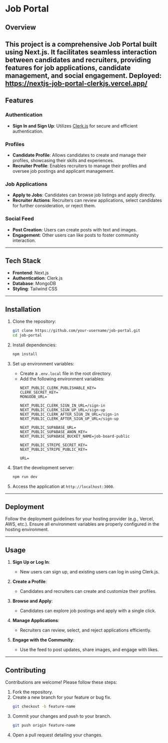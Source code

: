 # Job Portal

## Overview
This project is a comprehensive Job Portal built using Next.js. It facilitates seamless interaction between candidates and recruiters, providing features for job applications, candidate management, and social engagement.
**Deployed**: https://nextjs-job-portal-clerkjs.vercel.app/
---

## Features

### Authentication
- **Sign In and Sign Up**: Utilizes [Clerk.js](https://clerk.dev/) for secure and efficient authentication.

### Profiles
- **Candidate Profile**: Allows candidates to create and manage their profiles, showcasing their skills and experiences.
- **Recruiter Profile**: Enables recruiters to manage their profiles and oversee job postings and applicant management.

### Job Applications
- **Apply to Jobs**: Candidates can browse job listings and apply directly.
- **Recruiter Actions**: Recruiters can review applications, select candidates for further consideration, or reject them.

### Social Feed
- **Post Creation**: Users can create posts with text and images.
- **Engagement**: Other users can like posts to foster community interaction.

---

## Tech Stack
- **Frontend**: Next.js
- **Authentication**: Clerk.js
- **Database**: MongoDB
- **Styling**: Tailwind CSS

---

## Installation

1. Clone the repository:
   ```bash
   git clone https://github.com/your-username/job-portal.git
   cd job-portal
   ```

2. Install dependencies:
   ```bash
   npm install
   ```

3. Set up environment variables:
   - Create a `.env.local` file in the root directory.
   - Add the following environment variables:
     ```env
     NEXT_PUBLIC_CLERK_PUBLISHABLE_KEY=
     CLERK_SECRET_KEY=
     MONGODB_URL=

     NEXT_PUBLIC_CLERK_SIGN_IN_URL=/sign-in
     NEXT_PUBLIC_CLERK_SIGN_UP_URL=/sign-up
     NEXT_PUBLIC_CLERK_AFTER_SIGN_IN_URL=/sign-in
     NEXT_PUBLIC_CLERK_AFTER_SIGN_UP_URL=/sign-up

     NEXT_PUBLIC_SUPABASE_URL=
     NEXT_PUBLIC_SUPABASE_ANON_KEY=
     NEXT_PUBLIC_SUPABASE_BUCKET_NAME=job-board-public

     NEXT_PUBLIC_STRIPE_SECRET_KEY=
     NEXT_PUBLIC_STRIPE_PUBLIC_KEY=

     URL=
     ```

4. Start the development server:
   ```bash
   npm run dev
   ```

5. Access the application at `http://localhost:3000`.

---

## Deployment
Follow the deployment guidelines for your hosting provider (e.g., Vercel, AWS, etc.). Ensure all environment variables are properly configured in the hosting environment.

---

## Usage

1. **Sign Up or Log In**:
   - New users can sign up, and existing users can log in using Clerk.js.

2. **Create a Profile**:
   - Candidates and recruiters can create and customize their profiles.

3. **Browse and Apply**:
   - Candidates can explore job postings and apply with a single click.

4. **Manage Applications**:
   - Recruiters can review, select, and reject applications efficiently.

5. **Engage with the Community**:
   - Use the feed to post updates, share images, and engage with likes.

---

## Contributing
Contributions are welcome! Please follow these steps:

1. Fork the repository.
2. Create a new branch for your feature or bug fix.
   ```bash
   git checkout -b feature-name
   ```
3. Commit your changes and push to your branch.
   ```bash
   git push origin feature-name
   ```
4. Open a pull request detailing your changes.

